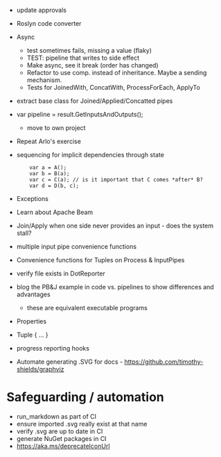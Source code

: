 
- update approvals
- Roslyn code converter
- Async
	- test sometimes fails, missing a value (flaky)
	- TEST: pipeline that writes to side effect
	- Make async, see it break (order has changed)
	- Refactor to use comp. instead of inheritance. Maybe a sending mechanism.
	- Tests for JoinedWith, ConcatWith, ProcessForEach, ApplyTo
- extract base class for Joined/Applied/Concatted pipes
- var pipeline = result.GetInputsAndOutputs();
	- move to own project
- Repeat Arlo's exercise
- sequencing for implicit dependencies through state
	```
		var a = A();
		var b = B(a); 
		var c = C(a); // is it important that C comes *after* B?
		var d = D(b, c);
	```
- Exceptions
- Learn about Apache Beam
- Join/Apply when one side never provides an input - does the system stall?
- multiple input pipe convenience functions
- Convenience functions for Tuples on Process & InputPipes
- verify file exists in DotReporter
- blog the PB&J example in code vs. pipelines to show differences and advantages
	- these are equivalent executable programs

- Properties
-  Tuple { ... } 
- progress reporting hooks
- Automate generating .SVG for docs - https://github.com/timothy-shields/graphviz

# Safeguarding / automation
- run_markdown as part of CI
- ensure imported .svg really exist at that name
- verify .svg are up to date in CI
- generate NuGet packages in CI
- https://aka.ms/deprecateIconUrl
